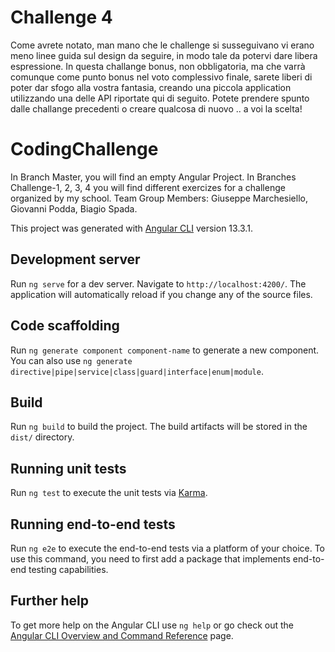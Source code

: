 # Challenge 4
Come avrete notato, man mano che le challenge si susseguivano vi erano meno
linee guida sul design da seguire, in modo tale da potervi dare libera espressione.
In questa challange bonus, non obbligatoria, ma che varrà comunque come punto
bonus nel voto complessivo finale, sarete liberi di poter dar sfogo alla vostra
fantasia, creando una piccola application utilizzando una delle API riportate qui di
seguito.
Potete prendere spunto dalle challange precedenti o creare qualcosa di nuovo .. a
voi la scelta!

# CodingChallenge

In Branch Master, you will find an empty Angular Project.
In Branches Challenge-1, 2, 3, 4 you will find different exercizes for a challenge organized by my school.
Team Group Members: Giuseppe Marchesiello, Giovanni Podda, Biagio Spada.

This project was generated with [Angular CLI](https://github.com/angular/angular-cli) version 13.3.1.

## Development server

Run `ng serve` for a dev server. Navigate to `http://localhost:4200/`. The application will automatically reload if you change any of the source files.

## Code scaffolding

Run `ng generate component component-name` to generate a new component. You can also use `ng generate directive|pipe|service|class|guard|interface|enum|module`.

## Build

Run `ng build` to build the project. The build artifacts will be stored in the `dist/` directory.

## Running unit tests

Run `ng test` to execute the unit tests via [Karma](https://karma-runner.github.io).

## Running end-to-end tests

Run `ng e2e` to execute the end-to-end tests via a platform of your choice. To use this command, you need to first add a package that implements end-to-end testing capabilities.

## Further help

To get more help on the Angular CLI use `ng help` or go check out the [Angular CLI Overview and Command Reference](https://angular.io/cli) page.
